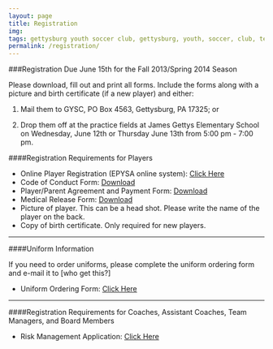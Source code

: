 ```yaml
---
layout: page
title: Registration
img: 
tags: gettysburg youth soccer club, gettysburg, youth, soccer, club, teams, registration
permalink: /registration/
---
```

###Registration Due June 15th for the Fall 2013/Spring 2014 Season

Please download, fill out and print all forms. Include the forms along with a picture and birth certificate (if a new player) and either:

1) Mail them to GYSC, PO Box 4563, Gettysburg, PA 17325; or 

2) Drop them off at the practice fields at James Gettys Elementary School on Wednesday, June 12th or Thursday June 13th from 5:00 pm - 7:00 pm. 

####Registration Requirements for Players

<ul>
<li>Online Player Registration (EPYSA online system): <a href="https://www.youthleaguesusa.com/epys/13-14/0117/008/Welcome.html">Click Here</a></li>
<li>Code of Conduct Form: <a href="https://www.dropbox.com/s/8xz3x9al7lz5vcb/Code%20of%20Conduct-1.pdf">Download</a></li>
<li>Player/Parent Agreement and Payment Form: <a href="https://www.dropbox.com/s/v2arm3qxtf964l1/GYSC%20Player-Parent%20Agreement-1.pdf">Download</a></li>
<li>Medical Release Form: <a href="https://www.dropbox.com/s/7qfdk24zfej4bak/Medical_Release1.pdf">Download</a></li>
</li>
<li>Picture of player. This can be a head shot. Please write the name of the player on the back.</li>
<li>Copy of birth certificate. Only required for new players.</li>
</ul>

__________________________________________________________________________________________________________________________

####Uniform Information

If you need to order uniforms, please complete the uniform ordering form and e-mail it to [who get this?]

<ul>
<li>Uniform Ordering Form: <a href="https://www.dropbox.com/s/tshxot7f6wa6va0/uniformorder2013.pdf">Click Here</a></li>
</ul>

__________________________________________________________________________________________________________________________

####Registration Requirements for Coaches, Assistant Coaches, Team Managers, and Board Members

<ul>
<li>Risk Management Application: <a href="https://www.youthleaguesusa.com/epys/13-14/RiskManagement.html">Click Here</a></li>
</ul>


